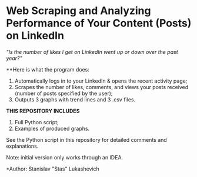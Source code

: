 # Web Scraping and Analyzing Performance of Your Content (Posts) on LinkedIn

*"Is the number of likes I get on LinkedIn went up or down over the past year?"*

**Here is what the program does:

1. Automatically logs in to your LinkedIn & opens the recent activity page;
2. Scrapes the number of likes, comments, and views your posts received (number of posts specified by the user);
3. Outputs 3 graphs with trend lines and 3 .csv files.

**THIS REPOSITORY INCLUDES**
1. Full Python script;
2. Examples of produced graphs.


See the Python script in this repository for detailed comments and explanations.

Note: initial version only works through an IDEA.

*Author:  Stanislav "Stas" Lukashevich
